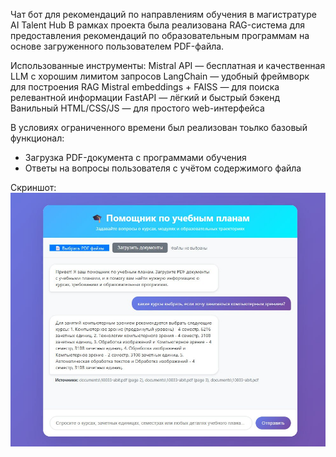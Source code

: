 Чат бот для рекомендаций по направлениям обучения в магистратуре AI Talent Hub
В рамках проекта была реализована RAG-система для предоставления рекомендаций по образовательным программам на основе загруженного пользователем PDF-файла.

Использованные инструменты:
Mistral API — бесплатная и качественная LLM с хорошим лимитом запросов
LangChain — удобный фреймворк для построения RAG
Mistral embeddings + FAISS — для поиска релевантной информации
FastAPI — лёгкий и быстрый бэкенд
Ванильный HTML/CSS/JS — для простого web-интерфейса

В условиях ограниченного времени был реализован тоьлко базовый функционал:
* Загрузка PDF-документа с программами обучения
* Ответы на вопросы пользователя с учётом содержимого файла

Скриншот:
![Alt text](./demo.jpg)
